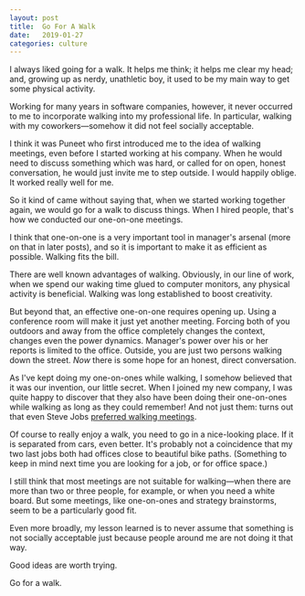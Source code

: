 ```yaml
---
layout: post
title:  Go For A Walk
date:   2019-01-27
categories: culture
---
```


I always liked going for a walk. It helps me think; it helps me clear
my head; and, growing up as nerdy, unathletic boy, it used to be my
main way to get some physical activity.

Working for many years in software companies, however, it never
occurred to me to incorporate walking into my professional life. In
particular, walking with my coworkers—somehow it did not feel socially
acceptable.

I think it was Puneet who first introduced me to the idea of walking
meetings, even before I started working at his company. When he would
need to discuss something which was hard, or called for on open,
honest conversation, he would just invite me to step outside. I would
happily oblige. It worked really well for me.

So it kind of came without saying that, when we started working
together again, we would go for a walk to discuss things. When I hired
people, that's how we conducted our one-on-one meetings.

I think that one-on-one is a very important tool in manager's arsenal
(more on that in later posts), and so it is important to make it as
efficient as possible. Walking fits the bill.

There are well known advantages of walking. Obviously, in our line of
work, when we spend our waking time glued to computer monitors, any
physical activity is beneficial. Walking was long established to boost
creativity.

But beyond that, an effective one-on-one requires opening up. Using a
conference room will make it just yet another meeting. Forcing both of
you outdoors and away from the office completely changes the context,
changes even the power dynamics. Manager's power over his or her
reports is limited to the office. Outside, you are just two persons
walking down the street. _Now_ there is some hope for an honest,
direct conversation.

As I've kept doing my one-on-ones while walking, I somehow believed
that it was our invention, our little secret. When I joined my new
company, I was quite happy to discover that they also have been doing
their one-on-ones while walking as long as they could remember!  And
not just them: turns out that even Steve Jobs
[preferred walking meetings](http://fortune.com/2011/11/15/silicon-valleys-different-kind-of-power-walk/).

Of course to really enjoy a walk, you need to go in a nice-looking
place. If it is separated from cars, even better. It's probably not a
coincidence that my two last jobs both had offices close to beautiful
bike paths. (Something to keep in mind next time you are looking for a
job, or for office space.)

I still think that most meetings are not suitable for walking—when
there are more than two or three people, for example, or when you need
a white board. But some meetings, like one-on-ones and strategy
brainstorms, seem to be a particularly good fit.

Even more broadly, my lesson learned is to never assume that something
is not socially acceptable just because people around me are not doing
it that way.

Good ideas are worth trying.

Go for a walk.
